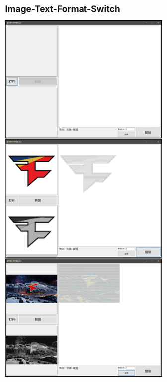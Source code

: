 # Image-Text-Format-Switch
![image](https://github.com/ZooMEISTER/Image-Text-Format-Switch/blob/master/pic/11.PNG)
![image](https://github.com/ZooMEISTER/Image-Text-Format-Switch/blob/master/pic/12.PNG)
![image](https://github.com/ZooMEISTER/Image-Text-Format-Switch/blob/master/pic/13.PNG)
